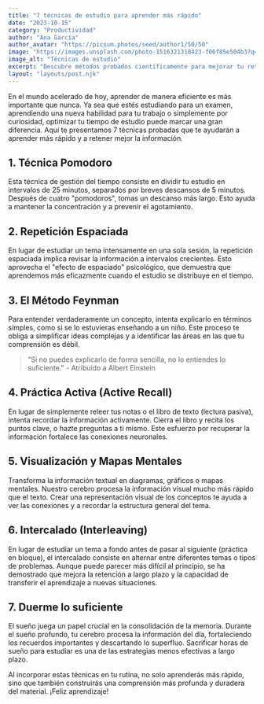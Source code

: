 ```yaml
---
title: "7 técnicas de estudio para aprender más rápido"
date: "2023-10-15"
category: "Productividad"
author: "Ana García"
author_avatar: "https://picsum.photos/seed/author1/50/50"
image: "https://images.unsplash.com/photo-1516321318423-f06f85e504b3?q=80&w=2070&auto=format&fit=crop"
image_alt: "Técnicas de estudio"
excerpt: "Descubre métodos probados científicamente para mejorar tu retención y aprovechar al máximo tus horas de estudio."
layout: "layouts/post.njk"
---
```


En el mundo acelerado de hoy, aprender de manera eficiente es más importante que nunca. Ya sea que estés estudiando para un examen, aprendiendo una nueva habilidad para tu trabajo o simplemente por curiosidad, optimizar tu tiempo de estudio puede marcar una gran diferencia. Aquí te presentamos 7 técnicas probadas que te ayudarán a aprender más rápido y a retener mejor la información.

## 1. Técnica Pomodoro
Esta técnica de gestión del tiempo consiste en dividir tu estudio en intervalos de 25 minutos, separados por breves descansos de 5 minutos. Después de cuatro "pomodoros", tomas un descanso más largo. Esto ayuda a mantener la concentración y a prevenir el agotamiento.

## 2. Repetición Espaciada
En lugar de estudiar un tema intensamente en una sola sesión, la repetición espaciada implica revisar la información a intervalos crecientes. Esto aprovecha el "efecto de espaciado" psicológico, que demuestra que aprendemos más eficazmente cuando el estudio se distribuye en el tiempo.

## 3. El Método Feynman
Para entender verdaderamente un concepto, intenta explicarlo en términos simples, como si se lo estuvieras enseñando a un niño. Este proceso te obliga a simplificar ideas complejas y a identificar las áreas en las que tu comprensión es débil.

> "Si no puedes explicarlo de forma sencilla, no lo entiendes lo suficiente." - Atribuido a Albert Einstein

## 4. Práctica Activa (Active Recall)
En lugar de simplemente releer tus notas o el libro de texto (lectura pasiva), intenta recordar la información activamente. Cierra el libro y recita los puntos clave, o hazte preguntas a ti mismo. Este esfuerzo por recuperar la información fortalece las conexiones neuronales.

## 5. Visualización y Mapas Mentales
Transforma la información textual en diagramas, gráficos o mapas mentales. Nuestro cerebro procesa la información visual mucho más rápido que el texto. Crear una representación visual de los conceptos te ayuda a ver las conexiones y a recordar la estructura general del tema.

## 6. Intercalado (Interleaving)
En lugar de estudiar un tema a fondo antes de pasar al siguiente (práctica en bloque), el intercalado consiste en alternar entre diferentes temas o tipos de problemas. Aunque puede parecer más difícil al principio, se ha demostrado que mejora la retención a largo plazo y la capacidad de transferir el aprendizaje a nuevas situaciones.

## 7. Duerme lo suficiente
El sueño juega un papel crucial en la consolidación de la memoria. Durante el sueño profundo, tu cerebro procesa la información del día, fortaleciendo los recuerdos importantes y descartando lo superfluo. Sacrificar horas de sueño para estudiar es una de las estrategias menos efectivas a largo plazo.

Al incorporar estas técnicas en tu rutina, no solo aprenderás más rápido, sino que también construirás una comprensión más profunda y duradera del material. ¡Feliz aprendizaje!